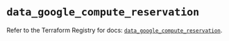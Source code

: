 # `data_google_compute_reservation`

Refer to the Terraform Registry for docs: [`data_google_compute_reservation`](https://registry.terraform.io/providers/hashicorp/google/6.21.0/docs/data-sources/compute_reservation).
